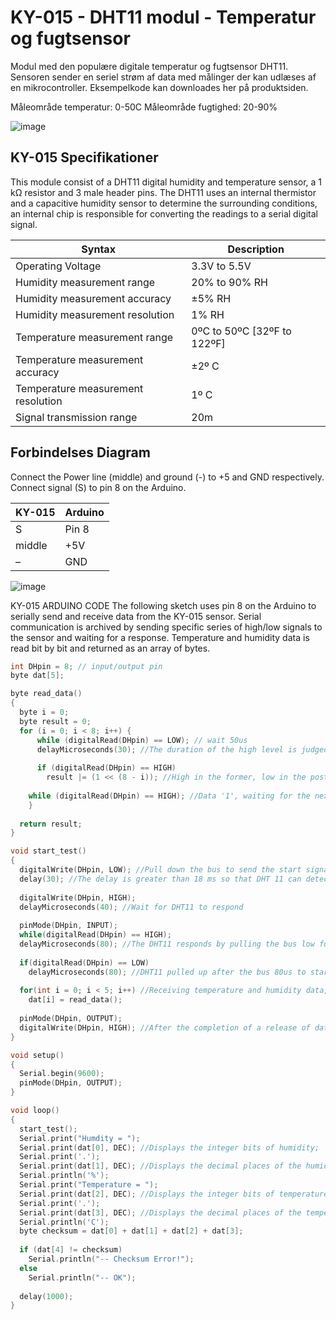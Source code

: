 # KY-015 - DHT11 modul - Temperatur og fugtsensor

Modul med den populære digitale temperatur og fugtsensor DHT11. Sensoren sender en seriel strøm af data med målinger der kan udlæses af en mikrocontroller. Eksempelkode kan downloades her på produktsiden.

Måleområde temperatur: 0-50C Måleområde fugtighed: 20-90%

![image](https://user-images.githubusercontent.com/44589560/159655274-2c3baea4-aa06-4f7f-82a8-65481a56a8de.png)

## KY-015 Specifikationer
This module consist of a DHT11 digital humidity and temperature sensor, a 1 kΩ resistor and 3 male header pins. The DHT11 uses an internal thermistor and a capacitive humidity sensor to determine the surrounding conditions, an internal chip is responsible for converting the readings to a serial digital signal.

| Syntax                             | Description                |
| ---------------------------------- | -------------------------- |
| Operating Voltage                  | 3.3V to 5.5V               |
| Humidity measurement range         | 20% to 90% RH              |
| Humidity measurement accuracy      | ±5% RH                     |
| Humidity measurement resolution    | 1% RH                      |
| Temperature measurement range      | 0ºC to 50ºC [32ºF to 122ºF]|
| Temperature measurement accuracy   | ±2º C                      |
| Temperature measurement resolution | 1º C                       |
| Signal transmission range          | 20m                        |

## Forbindelses Diagram
Connect the Power line (middle) and ground (-) to +5 and GND respectively. Connect signal (S) to pin 8 on the Arduino.

| KY-015 | Arduino |
| ------ |-------- |
| S      |	Pin 8  |
| middle |	+5V    |
| –      |	GND    |

![image](https://user-images.githubusercontent.com/44589560/159655307-632f49f5-b732-4694-9c95-af8a55e8666a.png)

KY-015 ARDUINO CODE
The following sketch uses pin 8 on the Arduino to serially send and receive data from the KY-015 sensor. Serial communication is archived by sending specific series of high/low signals to the sensor and waiting for a response. Temperature and humidity data is read bit by bit and returned as an array of bytes.

```C++
int DHpin = 8; // input/output pin
byte dat[5];

byte read_data()
{
  byte i = 0;
  byte result = 0;
  for (i = 0; i < 8; i++) {
      while (digitalRead(DHpin) == LOW); // wait 50us
      delayMicroseconds(30); //The duration of the high level is judged to determine whether the data is '0' or '1'
      
      if (digitalRead(DHpin) == HIGH)
        result |= (1 << (8 - i)); //High in the former, low in the post
        
    while (digitalRead(DHpin) == HIGH); //Data '1', waiting for the next bit of reception
    }
    
  return result;
}

void start_test()
{
  digitalWrite(DHpin, LOW); //Pull down the bus to send the start signal
  delay(30); //The delay is greater than 18 ms so that DHT 11 can detect the start signal
  
  digitalWrite(DHpin, HIGH);
  delayMicroseconds(40); //Wait for DHT11 to respond
  
  pinMode(DHpin, INPUT);
  while(digitalRead(DHpin) == HIGH);
  delayMicroseconds(80); //The DHT11 responds by pulling the bus low for 80us;
  
  if(digitalRead(DHpin) == LOW)
    delayMicroseconds(80); //DHT11 pulled up after the bus 80us to start sending data;
    
  for(int i = 0; i < 5; i++) //Receiving temperature and humidity data, check bits are not considered;
    dat[i] = read_data();
    
  pinMode(DHpin, OUTPUT);
  digitalWrite(DHpin, HIGH); //After the completion of a release of data bus, waiting for the host to start the next signal
}

void setup()
{
  Serial.begin(9600);
  pinMode(DHpin, OUTPUT);
}

void loop()
{
  start_test();
  Serial.print("Humdity = ");
  Serial.print(dat[0], DEC); //Displays the integer bits of humidity;
  Serial.print('.');
  Serial.print(dat[1], DEC); //Displays the decimal places of the humidity;
  Serial.println('%');
  Serial.print("Temperature = ");
  Serial.print(dat[2], DEC); //Displays the integer bits of temperature;
  Serial.print('.');
  Serial.print(dat[3], DEC); //Displays the decimal places of the temperature;
  Serial.println('C');
  byte checksum = dat[0] + dat[1] + dat[2] + dat[3];
  
  if (dat[4] != checksum) 
    Serial.println("-- Checksum Error!");
  else
    Serial.println("-- OK");
 
  delay(1000);
}
```
